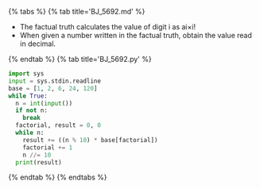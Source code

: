 {% tabs %}
{% tab title='BJ_5692.md' %}

* The factual truth calculates the value of digit i as ai×i!
* When given a number written in the factual truth, obtain the value read in decimal.

{% endtab %}
{% tab title='BJ_5692.py' %}

```py
import sys
input = sys.stdin.readline
base = [1, 2, 6, 24, 120]
while True:
  n = int(input())
  if not n:
    break
  factorial, result = 0, 0
  while n:
    result += ((n % 10) * base[factorial])
    factorial += 1
    n //= 10
  print(result)
```

{% endtab %}
{% endtabs %}